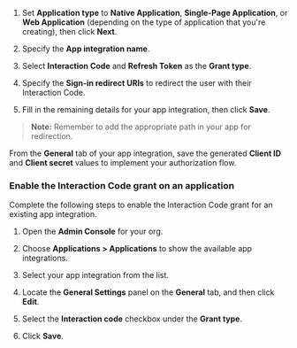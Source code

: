 1. Set **Application type** to **Native Application**, **Single-Page Application**, or **Web Application** (depending on the type of application that you're creating), then click **Next**.
1. Specify the **App integration name**.
1. Select **Interaction Code** and **Refresh Token** as the **Grant type**.

   <VerifyICGrantType />

1. Specify the **Sign-in redirect URIs** to redirect the user with their Interaction Code.
1. Fill in the remaining details for your app integration, then click **Save**.

> **Note:**  Remember to add the appropriate path in your app for redirection.

From the **General** tab of your app integration, save the generated **Client ID** and **Client secret** values to implement your authorization flow.

### Enable the Interaction Code grant on an application

Complete the following steps to enable the Interaction Code grant for an existing app integration.

1. Open the **Admin Console** for your org.
1. Choose **Applications > Applications** to show the available app integrations.
1. Select your app integration from the list.
1. Locate the **General Settings** panel on the **General** tab, and then click **Edit**.
1. Select the **Interaction code** checkbox under the **Grant type**.

   <VerifyICGrantType />

1. Click **Save**.
